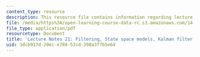 ```yaml
---
content_type: resource
description: This resource file contains information regarding lecture 21.
file: /media/https%3A/open-learning-course-data-rc.s3.amazonaws.com/14-384-time-series-analysis-fall-2013/3dcb917d20ece78852cd398a3f7b5e64_MIT14_384F13_lec21.pdf
file_type: application/pdf
resourcetype: Document
title: 'Lecture Notes 21: Filtering, State space models, Kalman filter'
uid: 3dcb917d-20ec-e788-52cd-398a3f7b5e64
---
```

